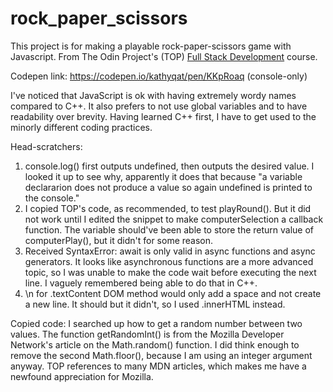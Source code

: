# rock_paper_scissors

This project is for making a playable rock-paper-scissors game with Javascript. From The Odin Project's (TOP) [Full Stack Development](https://www.theodinproject.com/courses/web-development-101/lessons/rock-paper-scissors) course.

Codepen link: https://codepen.io/kathyqat/pen/KKpRoaq (console-only)

I've noticed that JavaScript is ok with having extremely wordy names compared to C++. It also prefers to not use global variables and to have readability over brevity. Having learned C++ first, I have to get used to the minorly different coding practices.

Head-scratchers:
1. console.log() first outputs undefined, then outputs the desired value. I looked it up to see why, apparently it does that because "a variable declararion does not produce a value so again undefined is printed to the console."
2. I copied TOP's code, as recommended, to test playRound(). But it did not work until I edited the snippet to make computerSelection a callback function. The variable should've been able to store the return value of computerPlay(), but it didn't for some reason.
3. Received SyntaxError: await is only valid in async functions and async generators. It looks like asynchronous functions are a more advanced topic, so I was unable to make the code wait before executing the next line. I vaguely remembered being able to do that in C++.
4. \n for .textContent DOM method would only add a space and not create a new line. It should but it didn't, so I used .innerHTML instead.

Copied code: I searched up how to get a random number between two values. The function getRandomInt() is from the Mozilla Developer Network's article on the Math.random() function. I did think enough to remove the second Math.floor(), because I am using an integer argument anyway. TOP references to many MDN articles, which makes me have a newfound appreciation for Mozilla.